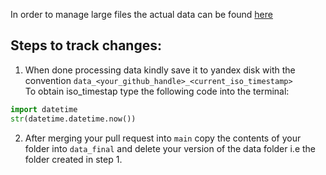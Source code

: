 In order to manage large files the actual data can be found [here](https://yadi.sk/d/0MtZBN4DfpyoSQ)

## Steps to track changes:

1. When done processing data kindly save it to yandex disk with the convention `data_<your_github_handle>_<current_iso_timestamp>` \
To obtain iso_timestap type the following code into the terminal:
```python
import datetime
str(datetime.datetime.now())
```
2. After merging your pull request into `main` copy the contents of your folder into `data_final` and delete your version of the data folder i.e the folder created in step 1.

